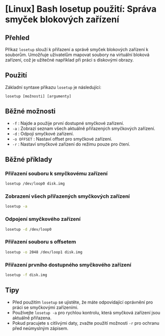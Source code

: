 # [Linux] Bash losetup použití: Správa smyček blokových zařízení

## Přehled
Příkaz `losetup` slouží k přiřazení a správě smyček blokových zařízení k souborům. Umožňuje uživatelům mapovat soubory na virtuální bloková zařízení, což je užitečné například při práci s diskovými obrazy.

## Použití
Základní syntaxe příkazu `losetup` je následující:

```
losetup [možnosti] [argumenty]
```

## Běžné možnosti
- `-f` : Najde a použije první dostupné smyčkové zařízení.
- `-a` : Zobrazí seznam všech aktuálně přiřazených smyčkových zařízení.
- `-d` : Odpojí smyčkové zařízení.
- `-o OFFSET` : Nastaví offset pro smyčkové zařízení.
- `-r` : Nastaví smyčkové zařízení do režimu pouze pro čtení.

## Běžné příklady
### Přiřazení souboru k smyčkovému zařízení
```bash
losetup /dev/loop0 disk.img
```

### Zobrazení všech přiřazených smyčkových zařízení
```bash
losetup -a
```

### Odpojení smyčkového zařízení
```bash
losetup -d /dev/loop0
```

### Přiřazení souboru s offsetem
```bash
losetup -o 2048 /dev/loop1 disk.img
```

### Přiřazení prvního dostupného smyčkového zařízení
```bash
losetup -f disk.img
```

## Tipy
- Před použitím `losetup` se ujistěte, že máte odpovídající oprávnění pro práci se smyčkovými zařízeními.
- Používejte `losetup -a` pro rychlou kontrolu, která smyčková zařízení jsou aktuálně přiřazena.
- Pokud pracujete s citlivými daty, zvažte použití možnosti `-r` pro ochranu před neúmyslným zápisem.